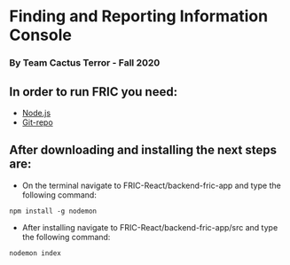 # Finding and Reporting Information Console
### By Team Cactus Terror - Fall 2020 

## In order to run FRIC you need: 

- [Node.js](https://nodejs.org/en/) 
- [Git-repo](https://github.com/lagutierrez13/FRIC-React)

## After downloading and installing the next steps are:

- On the terminal navigate to FRIC-React/backend-fric-app and type the following command:
```
npm install -g nodemon

```
- After installing navigate to FRIC-React/backend-fric-app/src and type the following command:
```
nodemon index
```
